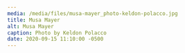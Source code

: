 ```yaml
---
media: /media/files/musa-mayer_photo-keldon-polacco.jpg
title: Musa Mayer
alt: Musa Mayer
caption: Photo by Keldon Polacco
date: 2020-09-15 11:10:00 -0500
---
```

